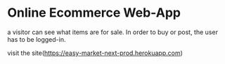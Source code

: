 # Online Ecommerce Web-App

a visitor can see what items are for sale. In order to buy or post, the user has to be logged-in. 

visit the site(https://easy-market-next-prod.herokuapp.com)
